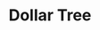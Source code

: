 ---
title: "Dollar Tree"
url: /washington/dollar-tree-michigan-avenue-northeast/
shop: variety store
---